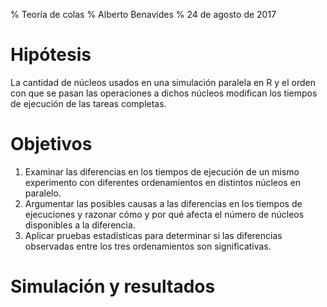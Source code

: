 % Teoría de colas
% Alberto Benavides
% 24 de agosto de 2017

# Hipótesis

La cantidad de núcleos usados en una simulación paralela en R y el orden con que se pasan las operaciones a dichos núcleos modifican los tiempos de ejecución de las tareas completas.

# Objetivos
1. Examinar las diferencias en los tiempos de ejecución de un mismo experimento con diferentes ordenamientos en distintos núcleos en paralelo.
2. Argumentar las posibles causas a las diferencias en los tiempos de ejecuciones y razonar cómo y por qué afecta el número de núcleos disponibles a la diferencia.
3. Aplicar pruebas estadísticas para determinar si las diferencias observadas entre los tres ordenamientos son significativas.

# Simulación y resultados
